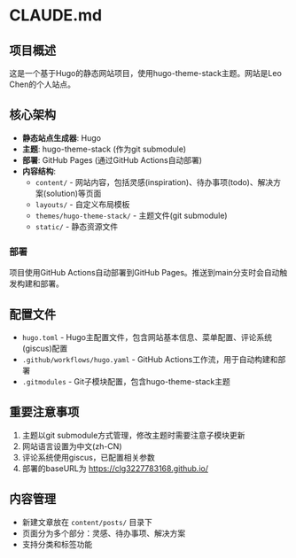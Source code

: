 # CLAUDE.md

## 项目概述

这是一个基于Hugo的静态网站项目，使用hugo-theme-stack主题。网站是Leo Chen的个人站点。

## 核心架构

- **静态站点生成器**: Hugo
- **主题**: hugo-theme-stack (作为git submodule)
- **部署**: GitHub Pages (通过GitHub Actions自动部署)
- **内容结构**:
  - `content/` - 网站内容，包括灵感(inspiration)、待办事项(todo)、解决方案(solution)等页面
  - `layouts/` - 自定义布局模板
  - `themes/hugo-theme-stack/` - 主题文件(git submodule)
  - `static/` - 静态资源文件

### 部署
项目使用GitHub Actions自动部署到GitHub Pages。推送到main分支时会自动触发构建和部署。

## 配置文件

- `hugo.toml` - Hugo主配置文件，包含网站基本信息、菜单配置、评论系统(giscus)配置
- `.github/workflows/hugo.yaml` - GitHub Actions工作流，用于自动构建和部署
- `.gitmodules` - Git子模块配置，包含hugo-theme-stack主题

## 重要注意事项

1. 主题以git submodule方式管理，修改主题时需要注意子模块更新
2. 网站语言设置为中文(zh-CN)
3. 评论系统使用giscus，已配置相关参数
4. 部署的baseURL为 https://clg3227783168.github.io/

## 内容管理

- 新建文章放在 `content/posts/` 目录下
- 页面分为多个部分：灵感、待办事项、解决方案
- 支持分类和标签功能
